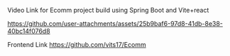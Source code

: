 Video Link for Ecomm project build using Spring Boot and Vite+react

https://github.com/user-attachments/assets/25b9baf6-97d8-41db-8e38-40bc14f076d8



Frontend Link
https://github.com/vits17/Ecomm
